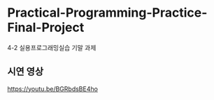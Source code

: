 # Practical-Programming-Practice-Final-Project
4-2 실용프로그래밍실습 기말 과제

## 시연 영상
https://youtu.be/BGRbdsBE4ho